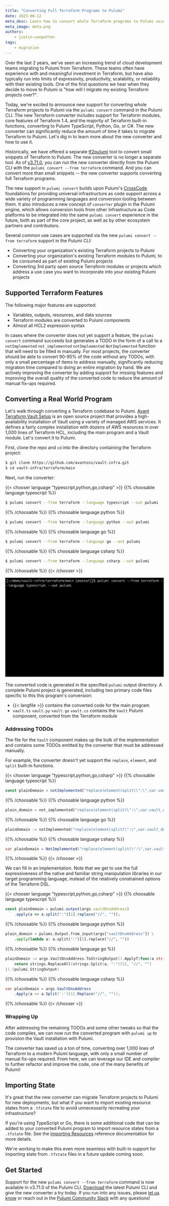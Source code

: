 ```yaml
---
title: "Converting Full Terraform Programs to Pulumi"
date: 2023-06-12
meta_desc: Learn how to convert whole Terraform programs to Pulumi using the new Terraform converter
meta_image: meta.png
authors:
    - justin-vanpatten
tags:
    - migration
---
```


Over the last 2 years, we've seen an increasing trend of cloud development teams migrating to Pulumi from Terraform. These teams often have experience with and meaningful investment in Terraform, but have also typically run into limits of expressivity, productivity, scalability, or reliability with their existing tools. One of the first questions we hear when they decide to move to Pulumi is "how will I migrate my existing Terraform projects over?".

Today, we're excited to announce new support for converting whole Terraform projects to Pulumi via the `pulumi convert` command in the Pulumi CLI. The new Terraform converter includes support for Terraform modules, core features of Terraform 1.4, and the majority of Terraform built-in functions, converting to Pulumi TypeScript, Python, Go, or C#. The new converter can significantly reduce the amount of time it takes to migrate Terraform to Pulumi. Let's dig in to learn more about the new converter and how to use it.

<!--more-->

Historically, we have offered a separate [tf2pulumi](https://github.com/pulumi/tf2pulumi) tool to convert small snippets of Terraform to Pulumi. The new converter is no longer a separate tool. As of [v3.71.0](/docs/install/), you can run the new converter directly from the Pulumi CLI with the `pulumi convert --from terraform` command. And you can convert more than small snippets -- the new converter supports converting full Terraform programs.

The new support in `pulumi convert` builds upon Pulumi's [CrossCode](/crosscode/) foundations for providing universal infrastructure as code support across a wide variety of programming languages and conversion tooling between them. It also introduces a new concept of `converter` plugin in the Pulumi engine, which allows conversion tools from other Infrastructure as Code platforms to be integrated into the same `pulumi convert` experience in the future, both as part of the core project, as well as by other ecosystem partners and contributors.

Several common use cases are supported via the new `pulumi convert --from terraform` support in the Pulumi CLI:

* Converting your organization's existing Terraform projects to Pulumi
* Converting your organization's existing Terraform modules to Pulumi, to be consumed as part of existing Pulumi projects
* Converting 3rd party open source Terraform modules or projects which address a use case you want to incorporate into your existing Pulumi projects

## Supported Terraform Features

The following major features are supported:

* Variables, outputs, resources, and data sources
* Terraform modules are converted to Pulumi components
* Almost all HCL2 expression syntax

In cases where the converter does not yet support a feature, the `pulumi convert` command succeeds but generates a TODO in the form of a call to a <pulumi-chooser type="language" options="typescript,python,go,csharp" option-style="none" class="inline">
    <pulumi-choosable type="language" value="typescript"><code>notImplemented</code></pulumi-choosable>
    <pulumi-choosable type="language" value="python"><code>not_implemented</code></pulumi-choosable>
    <pulumi-choosable type="language" value="go"><code>notImplemented</code></pulumi-choosable>
    <pulumi-choosable type="language" value="csharp"><code>NotImplemented</code></pulumi-choosable>
</pulumi-chooser> function that will need to be filled in manually. For most projects, the converter should be able to convert 90-95% of the code without any TODOs, with only a small percentage of items to address manually, significantly reducing migration time compared to doing an entire migration by hand. We are actively improving the converter by adding support for missing features and improving the overall quality of the converted code to reduce the amount of manual fix-ups required.

## Converting a Real World Program

Let's walk through converting a Terraform codebase to Pulumi. [Avant Terraform Vault Setup](https://github.com/avantoss/vault-infra) is an open source project that provides a high-availability installation of Vault using a variety of managed AWS services. It defines a fairly complex installation with dozens of AWS resources in over 1,000 lines of Terraform HCL, including the main program and a Vault module. Let's convert it to Pulumi.

First, clone the repo and `cd` into the directory containing the Terraform project:

```bash
$ git clone https://github.com/avantoss/vault-infra.git
$ cd vault-infra/terraform/main
```

Next, run the converter:

{{< chooser language "typescript,python,go,csharp" >}}
{{% choosable language typescript %}}

```bash
$ pulumi convert --from terraform --language typescript --out pulumi
```

{{% /choosable %}}
{{% choosable language python %}}

```bash
$ pulumi convert --from terraform --language python --out pulumi
```

{{% /choosable %}}
{{% choosable language go %}}

```bash
$ pulumi convert --from terraform --language go --out pulumi
```

{{% /choosable %}}
{{% choosable language csharp %}}

```bash
$ pulumi convert --from terraform --language csharp --out pulumi
```

{{% /choosable %}}
{{< /chooser >}}

![pulumi convert](pulumi-convert-from-terraform.gif)

The converted code is generated in the specified `pulumi` output directory. A complete Pulumi project is generated, including two primary code files specific to this this program's conversion:

* {{< langfile >}} contains the converted code for the main program
* <pulumi-chooser type="language" options="typescript,python,go,csharp" option-style="none" class="inline">
    <pulumi-choosable type="language" value="typescript"><code>vault.ts</code></pulumi-choosable>
    <pulumi-choosable type="language" value="python"><code>vault.py</code></pulumi-choosable>
    <pulumi-choosable type="language" value="go"><code>vault.go</code></pulumi-choosable>
    <pulumi-choosable type="language" value="csharp"><code>vault.cs</code></pulumi-choosable>
  </pulumi-chooser> contains the <code>Vault</code> Pulumi component, converted from the Terraform module

### Addressing TODOs

The file for the `Vault` component makes up the bulk of the implementation and contains some TODOs emitted by the converter that must be addressed manually.

For example, the converter doesn't yet support the `replace`, `element`, and `split` built-in functions.

{{< chooser language "typescript,python,go,csharp" >}}
{{% choosable language typescript %}}

```typescript
const plainDomain = notImplemented("replace(element(split(\":\",var.vault_dns_address),1),\"////\",\"\")");
```

{{% /choosable %}}
{{% choosable language python %}}

```python
plain_domain = not_implemented("replace(element(split(\":\",var.vault_dns_address),1),\"////\",\"\")")
```

{{% /choosable %}}
{{% choosable language go %}}

```go
plainDomain := notImplemented("replace(element(split(\":\",var.vault_dns_address),1),\"////\",\"\")");
```

{{% /choosable %}}
{{% choosable language csharp %}}

```csharp
var plainDomain = NotImplemented("replace(element(split(\":\",var.vault_dns_address),1),\"////\",\"\")");
```

{{% /choosable %}}
{{< /chooser >}}

We can fill in an implementation. Note that we get to use the full expressiveness of the native and familiar string manipulation libraries in our target programming language, instead of the relatively constrained options of the Terraform DSL.

{{< chooser language "typescript,python,go,csharp" >}}
{{% choosable language typescript %}}

```typescript
const plainDomain = pulumi.output(args.vaultDnsAddress)
    .apply(a => a.split(":")[1].replace("//", ""));
```

{{% /choosable %}}
{{% choosable language python %}}

```python
plain_domain = pulumi.Output.from_input(args["vaultDnsAddress"]) \
    .apply(lambda a: a.split(":")[1].replace("//", ""))
```

{{% /choosable %}}
{{% choosable language go %}}

```go
plainDomain := args.VaultDnsAddress.ToStringOutput().ApplyT(func(a string) string {
	return strings.ReplaceAll(strings.Split(a, ":")[1], "//", "")
}).(pulumi.StringOutput)
```

{{% /choosable %}}
{{% choosable language csharp %}}

```csharp
var plainDomain = args.VaultDnsAddress
    .Apply(a => a.Split(':')[1].Replace("//", ""));
```

{{% /choosable %}}
{{< /chooser >}}

### Wrapping Up

After addressing the remaining TODOs and some other tweaks so that the code compiles, we can now run the converted program with `pulumi up` to provision the Vault installation with Pulumi.

The converter has saved us a ton of time, converting over 1,000 lines of Terraform to a modern Pulumi language, with only a small number of manual fix-ups required. From here, we can leverage our IDE and compiler to further refactor and improve the code, one of the many benefits of Pulumi!

## Importing State

It's great that the new converter can migrate Terraform projects to Pulumi for new deployments, but what if you want to import existing resource states from a `.tfstate` file to avoid unnecessarily recreating your infrastructure?

If you're using TypeScript or Go, there is some additional code that can be added to your converted Pulumi program to import resource states from a `.tfstate` file. See the [Importing Resources](/docs/using-pulumi/adopting-pulumi/migrating-to-pulumi/from-terraform/#importing-resources) reference documentation for more details.

We're working to make this even more seamless with built-in support for importing state from `.tfstate` files in a future update coming soon.

## Get Started

Support for the new `pulumi convert --from terraform` command is now available in v3.71.0 of the Pulumi CLI. [Download](/docs/install/) the latest Pulumi CLI and give the new converter a try today. If you run into any issues, please [let us know](https://github.com/pulumi/pulumi/issues/new/choose) or reach out in the [Pulumi Community Slack](https://slack.pulumi.com) with any questions!
